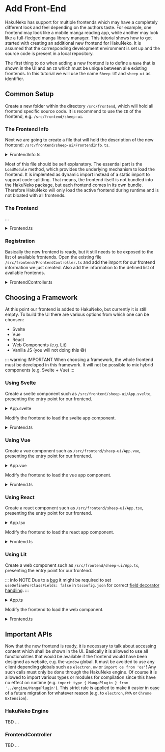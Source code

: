 # Add Front-End

HakuNeko has support for multiple frontends which may have a completely different look and feel depending on the authors taste.
For example, one frontend may look like a mobile manga reading app, while another may look like a full-fledged manga library manager.
This tutorial shows how to get started with creating an additional new frontend for HakuNeko.
It is assumed that the corresponding development environment is set up and the source code is present in a local repository.

The first thing to do when adding a new frontend is to define a `Name` that is shown in the UI and an `ID` which must be unique between alle existing frontends.
In this tutorial we will use the name `Sheep UI` and `sheep-ui` as identifier.

## Common Setup

Create a new folder within the directory `/src/frontend`, which will hold all frontend specific source code.
It is recommend to use the `ID` of the frontend, e.g. `/src/frontend/sheep-ui`.

### The Frontend Info

Next we are going to create a file that will hold the description of the new frontend: `/src/frontend/sheep-ui/FrontendInfo.ts`.

<details>
<summary>FrontendInfo.ts</summary>

```typescript
import type { IFrontendInfo } from '../IFrontend';

export const Info: IFrontendInfo = {
    ID: 'sheep-ui',
    Label: 'Sheep UI',
    Description: 'A sample tutorial frontend targeting developers ...',
    Screenshots: [],
    LoadModule: async () => (await import('./Frontend')).default
};
```

</details>

Most of this file should be self explanatory.
The essential part is the `LoadModule` method, which provides the underlying mechanism to load the frontend.
It is implemted as dynamic import instead of a static import to support code splitting.
That means, the frontend itself is not bundled into the HakuNeko package, but each frontend comes in its own bundle.
Therefore HakuNeko will only load the active frontend during runtime and is not bloated with all frontends.

### The Frontend

...

<details>
<summary>Frontend.ts</summary>

```typescript
import type { IWindowController } from '../WindowController';
import type { IFrontendModule } from '../IFrontend';

class SheepUI implements IFrontendModule {
    async Render(root: HTMLElement, windowController: IWindowController): Promise<void> {
        const app = document.createElement('div');
        app.textContent = 'Sheep UI Frontend';
        // Mount frontend into the given root node
        root.replaceChildren(app);
        // Wait for frontend to be loaded and rendered
        await new Promise(resolve => setTimeout(resolve, 2500));
    }
}

export default new SheepUI();
```

</details>

### Registration

Basically the new frontend is ready, but it still needs to be exposed to the list of available frontends.
Open the existing file `/src/frontend/FrontendController.ts` and add the import for our frontend information we just created.
Also add the information to the defined list of available frontends.

<details>
<summary>FrontendController.ts</summary>

```typescript
/* some other code */
import { Info as InfoSheepUI } from './sheep-ui/FrontendInfo';
/* some other code */
const frontendList: IFrontendInfo[] = [
    /* some other code */
    InfoSheepUI
];
/* some other code */
```

</details>

## Choosing a Framework

At this point our frontend is added to HakuNeko, but currently it is still empty.
To build the UI there are various options from which one can be choosen:

- Svelte
- Vue
- React
- Web Components (e.g. Lit)
- Vanilla JS (you will not doing this 😅)

::: warning IMPORTANT
When choosing a framework, the whole frontend must be developed in this framework. It will not be possible to mix hybrid components (e.g. Svelte + Vue)
:::

### Using Svelte

Create a svelte component such as `/src/frontend/sheep-ui/App.svelte`, presenting the entry point for our frontend.

<details>
<summary>App.svelte</summary>

```svelte
<script lang="ts">
    let count: number = 0;
    function increment() {
        count++;
    }
</script>

<style>
    #container {
        height: 100%;
        padding: 2em;
        text-align: center;
        background-color: lightgrey;
    }
    button {
        padding: 0.5em;
    }
</style>

<div id="container">
    <h3>Hello Svelte Button</h3>
    <button on:click={increment}>
        Clicked {count} {count === 1 ? 'time' : 'times'}
    </button>
</div>
```

</details>

Modify the frontend to load the svelte app component.

<details>
<summary>Frontend.ts</summary>

```typescript
import type { IWindowController } from '../WindowController';
import type { IFrontendModule } from '../IFrontend';
import App from './App.svelte';

class SampleSvelte implements IFrontendModule {
    async Render(root: HTMLElement, windowController: IWindowController): Promise<void> {
        // Mount svelte app
        new App({ target: root, props: {} });
        // Wait for frontend to be loaded and rendered
        await new Promise(resolve => setTimeout(resolve, 2500));
    }
}

export default new SampleSvelte();
```

</details>

### Using Vue

Create a vue component such as `/src/frontend/sheep-ui/App.vue`, presenting the entry point for our frontend.

<details>
<summary>App.vue</summary>

```vue
<script setup lang="ts">
    import { ref } from 'vue';

    const count = ref(0);
    const increment = () => {
        count.value++;
    };
</script>

<style scoped>
    #container {
        height: 100%;
        padding: 2em;
        text-align: center;
        background-color: lightgrey;
    }
    button {
        padding: 0.5em;
    }
</style>

<template>
    <div id="container">
        <h3>Hello Vue Button</h3>
        <button @click="increment">
            Clicked {{ count }} {{ count === 1 ? 'time' : 'times' }}
        </button>
    </div>
</template>
```

</details>

Modify the frontend to load the vue app component.

<details>
<summary>Frontend.ts</summary>

```typescript
import { createApp } from 'vue';
import type { IWindowController } from '../WindowController';
import type { IFrontendModule } from '../IFrontend';
import App from './App.vue';

class SampleVue implements IFrontendModule {
    async Render(root: HTMLElement, windowController: IWindowController): Promise<void> {
        // Mount vue app
        createApp(App).mount(root);
        // Wait for frontend to be loaded and rendered
        await new Promise(resolve => setTimeout(resolve, 2500));
    }
}

export default new SampleVue();
```

</details>

### Using React

Create a react component such as `/src/frontend/sheep-ui/App.tsx`, presenting the entry point for our frontend.

<details>
<summary>App.tsx</summary>

```tsx
// TODO: Currently svelte-check transforms all .svelte components to .tsx representations to leverage typescripts tsx capabilities,
//       svelte-check also uses its own type definitions for the transformed .tsx (which are not compatible with the definitions from react)
//       See: https://github.com/sveltejs/language-tools/blob/master/packages/svelte2tsx/svelte-jsx.d.ts
//       As a result, svelte-check will report false positives when type checking real react TSX components ...
//       Further reading: https://github.com/sveltejs/language-tools/issues/1256#issuecomment-983371138
//       Temporary solution: use '--use-new-transformation' flag for svelte-check

import * as React from 'react';
import { CSSProperties, useState } from 'react';

const styles: { [key: string]: CSSProperties } = {
    container: {
        height: '100%',
        padding: '2em',
        textAlign: 'center',
        backgroundColor: 'lightgrey'
    },
    button: {
        padding: '0.5em'
    }
};

export default function App() {

    const [ count, setCount ] = useState(0);

    return (
        <div style={styles.container}>
            <h3>Hello React Button</h3>
            <button style={styles.button} onClick={() => setCount(count + 1)}>
                Clicked: {count}
            </button>
        </div>
    );
}
```

</details>

Modify the frontend to load the react app component.

<details>
<summary>Frontend.ts</summary>

```typescript
import { createElement } from 'react';
import { createRoot } from 'react-dom/client';
import type { IFrontendModule } from '../IFrontend';
//import type { IWindowController } from '../WindowController';
import App from './App';

class SampleReact implements IFrontendModule {
    async Render(root: HTMLElement/*, windowController: IWindowController*/): Promise<void> {
        const app = createElement(App as React.FunctionComponent<JSX.Element>);
        createRoot(root).render(app);
        // wait for frontend to be loaded and rendered
        await new Promise(resolve => setTimeout(resolve, 2500));
    }
}

export default new SampleReact();
```

</details>

### Using Lit

Create a web component such as `/src/frontend/sheep-ui/App.ts`, presenting the entry point for our frontend.

::: info NOTE
Due to a [bug](https://github.com/lit/lit/issues/2716) it might be required to set `useDefineForClassFields: false` in `tsconfig.json` for correct [field decorator handling](https://github.com/microsoft/TypeScript/issues/48814).
:::

<details>
<summary>App.ts</summary>

```typescript
import { LitElement, html, css } from 'lit';
import { customElement, state } from 'lit/decorators.js';

@customElement('lit-app')
export default class App extends LitElement {

    static styles = css`
        :host {
            display: block;
            height: 100%;
            background-color: lightgrey;
        }
        #container {
            padding: 2em;
            text-align: center;
        }
        button {
            padding: 0.5em;
        }
    `;

    @state()
    private count = 0;

    private increment(): void {
        this.count++;
    }

    render() {
        return html`
            <div id="container">
                <h3>Hello Lit Button</h3>
                <button @click=${this.increment}>
                    Clicked ${this.count} ${ this.count === 1 ? 'time' : 'times' }
                </button>
            </div>
        `;
    }
}
```

</details>

Modify the frontend to load the web component.

<details>
<summary>Frontend.ts</summary>

```typescript
import type { IWindowController } from '../WindowController';
import type { IFrontendModule } from '../IFrontend';
import App from './App';

class SampleLit implements IFrontendModule {
    async Render(root: HTMLElement, windowController: IWindowController): Promise<void> {
        root.appendChild(new App());
    }
}

export default new SampleLit();
```

</details>

## Important APIs

Now that the new frontend is ready, it is necessary to talk about accessing content which shall be shown in the UI.
Basically it is allowed to use all functionalities that would be available if the frontend would have been designed as website, e.g. the `window` global.
It must be avoided to use any client depending globals such as `electron`, `nw` or `import os from 'os'`!
Any such calls must only be done through the HakuNeko engine.
Of course it is allowed to import various types or modules for compilation since this have no effect on runtime (e.g. `import type { MangaPlugin } from '../engine/MangaPlugin'`).
This strict rule is applied to make it easier in case of a future migration for whatever reason (e.g. to `electron`, `PWA` or `Chrome Extension`).

### HakuNeko Engine

TBD ...

### FrontendController

TBD ...